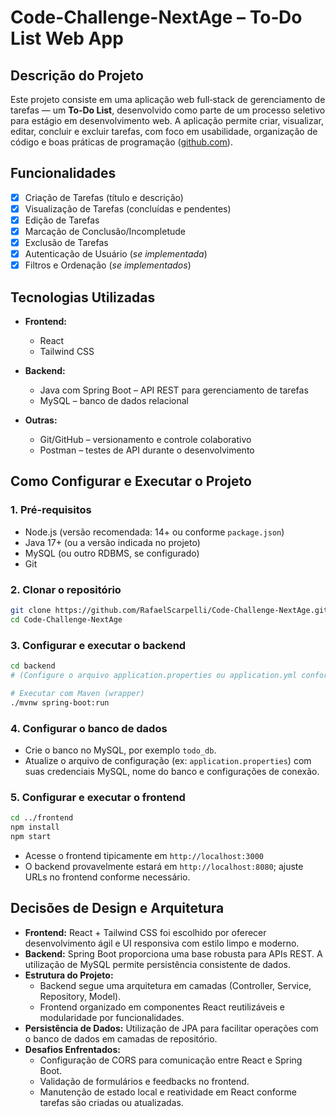 # Code-Challenge-NextAge – To‑Do List Web App

## Descrição do Projeto

Este projeto consiste em uma aplicação web full‑stack de gerenciamento de tarefas — um **To‑Do List**, desenvolvido como parte de um processo seletivo para estágio em desenvolvimento web. A aplicação permite criar, visualizar, editar, concluir e excluir tarefas, com foco em usabilidade, organização de código e boas práticas de programação ([github.com](https://github.com/RafaelScarpelli/Code-Challenge-NextAge)).

## Funcionalidades

- [x] Criação de Tarefas (título e descrição)  
- [x] Visualização de Tarefas (concluídas e pendentes)  
- [x] Edição de Tarefas  
- [x] Marcação de Conclusão/Incompletude  
- [x] Exclusão de Tarefas  
- [x] Autenticação de Usuário (*se implementada*)  
- [x] Filtros e Ordenação (*se implementados*)

## Tecnologias Utilizadas

- **Frontend:**
  - React  
  - Tailwind CSS

- **Backend:**
  - Java com Spring Boot – API REST para gerenciamento de tarefas  
  - MySQL – banco de dados relacional

- **Outras:**
  - Git/GitHub – versionamento e controle colaborativo  
  - Postman – testes de API durante o desenvolvimento

## Como Configurar e Executar o Projeto

### 1. Pré-requisitos

- Node.js (versão recomendada: 14+ ou conforme `package.json`)  
- Java 17+ (ou a versão indicada no projeto)  
- MySQL (ou outro RDBMS, se configurado)  
- Git  

### 2. Clonar o repositório

```bash
git clone https://github.com/RafaelScarpelli/Code-Challenge-NextAge.git
cd Code-Challenge-NextAge
```

### 3. Configurar e executar o backend

```bash
cd backend
# (Configure o arquivo application.properties ou application.yml conforme necessário)

# Executar com Maven (wrapper)
./mvnw spring-boot:run
```

### 4. Configurar o banco de dados

- Crie o banco no MySQL, por exemplo `todo_db`.
- Atualize o arquivo de configuração (ex: `application.properties`) com suas credenciais MySQL, nome do banco e configurações de conexão.

### 5. Configurar e executar o frontend

```bash
cd ../frontend
npm install
npm start
```

- Acesse o frontend tipicamente em `http://localhost:3000`
- O backend provavelmente estará em `http://localhost:8080`; ajuste URLs no frontend conforme necessário.

## Decisões de Design e Arquitetura

- **Frontend:** React + Tailwind CSS foi escolhido por oferecer desenvolvimento ágil e UI responsiva com estilo limpo e moderno.
- **Backend:** Spring Boot proporciona uma base robusta para APIs REST. A utilização de MySQL permite persistência consistente de dados.
- **Estrutura do Projeto:**  
  - Backend segue uma arquitetura em camadas (Controller, Service, Repository, Model).  
  - Frontend organizado em componentes React reutilizáveis e modularidade por funcionalidades.
- **Persistência de Dados:** Utilização de JPA para facilitar operações com o banco de dados em camadas de repositório.
- **Desafios Enfrentados:**  
  - Configuração de CORS para comunicação entre React e Spring Boot.  
  - Validação de formulários e feedbacks no frontend.  
  - Manutenção de estado local e reatividade em React conforme tarefas são criadas ou atualizadas.